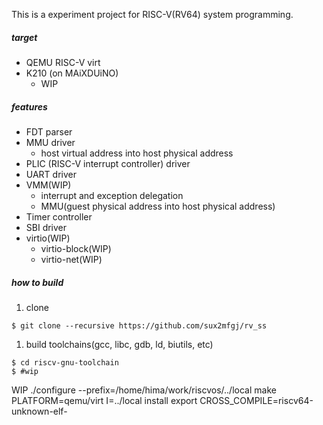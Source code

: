 This is a experiment project for RISC-V(RV64) system programming.

##### target
- QEMU RISC-V virt
- K210 (on MAiXDUiNO)
    - WIP

##### features
- FDT parser
- MMU driver
    - host virtual address into host physical address
- PLIC (RISC-V interrupt controller) driver
- UART driver
- VMM(WIP)
    - interrupt and exception delegation
    - MMU(guest physical address into host physical address)
- Timer controller
- SBI driver
- virtio(WIP)
    - virtio-block(WIP)
    - virtio-net(WIP)

##### how to build
1. clone
```
$ git clone --recursive https://github.com/sux2mfgj/rv_ss
```

1. build toolchains(gcc, libc, gdb, ld, biutils, etc)
```
$ cd riscv-gnu-toolchain
$ #wip 
```
WIP
./configure --prefix=/home/hima/work/riscvos/../local
make PLATFORM=qemu/virt I=../local install
export CROSS_COMPILE=riscv64-unknown-elf-
